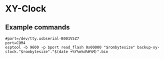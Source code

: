 # XY-Clock


## Example commands
```
#port=/dev/tty.usbserial-B001V5Z7
port=COM4
esptool -b 9600 -p $port read_flash 0x00000 "$rombytesize" backup-xy-clock."$rombytesize"."$(date +%Y%m%d%H%M)".bin
```

